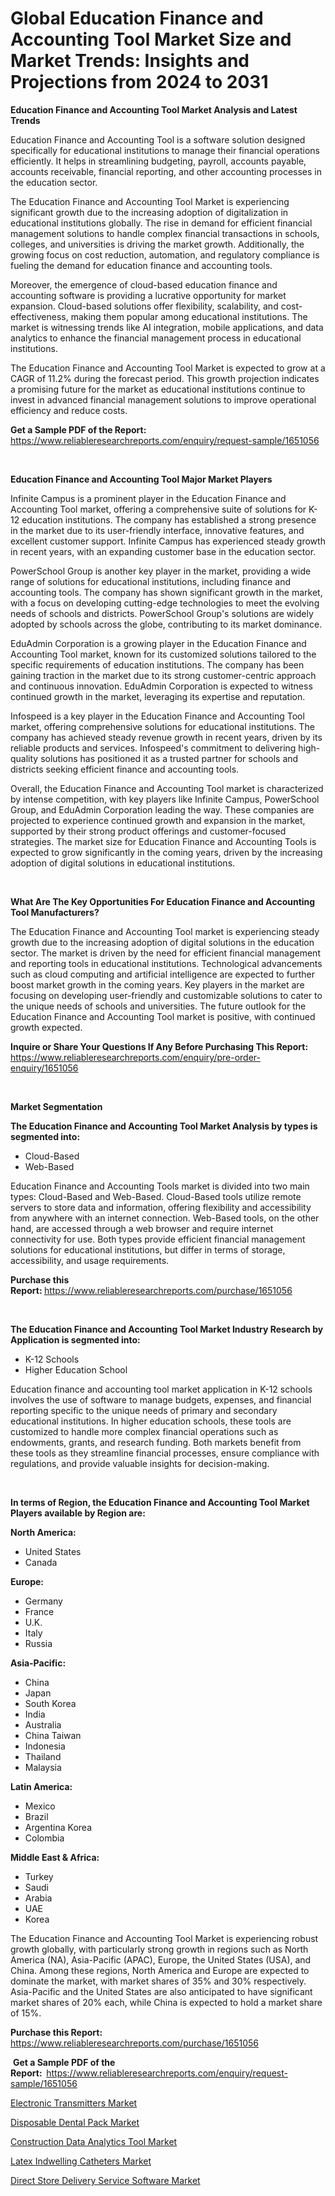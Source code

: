 <p><h1>Global Education Finance and Accounting Tool Market Size and Market Trends: Insights and Projections from 2024 to 2031</h1></p><p><strong>Education Finance and Accounting Tool Market Analysis and Latest Trends</strong></p>
<p><p>Education Finance and Accounting Tool is a software solution designed specifically for educational institutions to manage their financial operations efficiently. It helps in streamlining budgeting, payroll, accounts payable, accounts receivable, financial reporting, and other accounting processes in the education sector.</p><p>The Education Finance and Accounting Tool Market is experiencing significant growth due to the increasing adoption of digitalization in educational institutions globally. The rise in demand for efficient financial management solutions to handle complex financial transactions in schools, colleges, and universities is driving the market growth. Additionally, the growing focus on cost reduction, automation, and regulatory compliance is fueling the demand for education finance and accounting tools.</p><p>Moreover, the emergence of cloud-based education finance and accounting software is providing a lucrative opportunity for market expansion. Cloud-based solutions offer flexibility, scalability, and cost-effectiveness, making them popular among educational institutions. The market is witnessing trends like AI integration, mobile applications, and data analytics to enhance the financial management process in educational institutions.</p><p>The Education Finance and Accounting Tool Market is expected to grow at a CAGR of 11.2% during the forecast period. This growth projection indicates a promising future for the market as educational institutions continue to invest in advanced financial management solutions to improve operational efficiency and reduce costs.</p></p>
<p><strong>Get a Sample PDF of the Report:&nbsp;</strong> <a href="https://www.reliableresearchreports.com/enquiry/request-sample/1651056">https://www.reliableresearchreports.com/enquiry/request-sample/1651056</a></p>
<p>&nbsp;</p>
<p><strong>Education Finance and Accounting Tool Major Market Players</strong></p>
<p><p>Infinite Campus is a prominent player in the Education Finance and Accounting Tool market, offering a comprehensive suite of solutions for K-12 education institutions. The company has established a strong presence in the market due to its user-friendly interface, innovative features, and excellent customer support. Infinite Campus has experienced steady growth in recent years, with an expanding customer base in the education sector.</p><p>PowerSchool Group is another key player in the market, providing a wide range of solutions for educational institutions, including finance and accounting tools. The company has shown significant growth in the market, with a focus on developing cutting-edge technologies to meet the evolving needs of schools and districts. PowerSchool Group's solutions are widely adopted by schools across the globe, contributing to its market dominance.</p><p>EduAdmin Corporation is a growing player in the Education Finance and Accounting Tool market, known for its customized solutions tailored to the specific requirements of education institutions. The company has been gaining traction in the market due to its strong customer-centric approach and continuous innovation. EduAdmin Corporation is expected to witness continued growth in the market, leveraging its expertise and reputation.</p><p>Infospeed is a key player in the Education Finance and Accounting Tool market, offering comprehensive solutions for educational institutions. The company has achieved steady revenue growth in recent years, driven by its reliable products and services. Infospeed's commitment to delivering high-quality solutions has positioned it as a trusted partner for schools and districts seeking efficient finance and accounting tools.</p><p>Overall, the Education Finance and Accounting Tool market is characterized by intense competition, with key players like Infinite Campus, PowerSchool Group, and EduAdmin Corporation leading the way. These companies are projected to experience continued growth and expansion in the market, supported by their strong product offerings and customer-focused strategies. The market size for Education Finance and Accounting Tools is expected to grow significantly in the coming years, driven by the increasing adoption of digital solutions in educational institutions.</p></p>
<p>&nbsp;</p>
<p><strong>What Are The Key Opportunities For Education Finance and Accounting Tool Manufacturers?</strong></p>
<p><p>The Education Finance and Accounting Tool market is experiencing steady growth due to the increasing adoption of digital solutions in the education sector. The market is driven by the need for efficient financial management and reporting tools in educational institutions. Technological advancements such as cloud computing and artificial intelligence are expected to further boost market growth in the coming years. Key players in the market are focusing on developing user-friendly and customizable solutions to cater to the unique needs of schools and universities. The future outlook for the Education Finance and Accounting Tool market is positive, with continued growth expected.</p></p>
<p><strong>Inquire or Share Your Questions If Any Before Purchasing This Report:</strong> <a href="https://www.reliableresearchreports.com/enquiry/pre-order-enquiry/1651056">https://www.reliableresearchreports.com/enquiry/pre-order-enquiry/1651056</a></p>
<p>&nbsp;</p>
<p><strong>Market Segmentation</strong></p>
<p><strong>The Education Finance and Accounting Tool Market Analysis by types is segmented into:</strong></p>
<p><ul><li>Cloud-Based</li><li>Web-Based</li></ul></p>
<p><p>Education Finance and Accounting Tools market is divided into two main types: Cloud-Based and Web-Based. Cloud-Based tools utilize remote servers to store data and information, offering flexibility and accessibility from anywhere with an internet connection. Web-Based tools, on the other hand, are accessed through a web browser and require internet connectivity for use. Both types provide efficient financial management solutions for educational institutions, but differ in terms of storage, accessibility, and usage requirements.</p></p>
<p><strong>Purchase this Report:&nbsp;</strong><a href="https://www.reliableresearchreports.com/purchase/1651056">https://www.reliableresearchreports.com/purchase/1651056</a></p>
<p>&nbsp;</p>
<p><strong>The Education Finance and Accounting Tool Market Industry Research by Application is segmented into:</strong></p>
<p><ul><li>K-12 Schools</li><li>Higher Education School</li></ul></p>
<p><p>Education finance and accounting tool market application in K-12 schools involves the use of software to manage budgets, expenses, and financial reporting specific to the unique needs of primary and secondary educational institutions. In higher education schools, these tools are customized to handle more complex financial operations such as endowments, grants, and research funding. Both markets benefit from these tools as they streamline financial processes, ensure compliance with regulations, and provide valuable insights for decision-making.</p></p>
<p>&nbsp;</p>
<p><strong>In terms of Region, the Education Finance and Accounting Tool Market Players available by Region are:</strong></p>
<p>
    <p> <strong> North America: </strong>
        <ul>
            <li>United States</li>
            <li>Canada</li>
        </ul>
        </p> 
    <p> <strong> Europe: </strong>
        <ul>
            <li>Germany</li>
            <li>France</li>
            <li>U.K.</li>
            <li>Italy</li>
            <li>Russia</li>
        </ul>
        </p> 
    <p> <strong> Asia-Pacific: </strong>
        <ul>
            <li>China</li>
            <li>Japan</li>
            <li>South Korea</li>
            <li>India</li>
            <li>Australia</li>
            <li>China Taiwan</li>
            <li>Indonesia</li>
            <li>Thailand</li>
            <li>Malaysia</li>
        </ul>
        </p> 
    <p> <strong> Latin America: </strong>
        <ul>
            <li>Mexico</li>
            <li>Brazil</li>
            <li>Argentina Korea</li>
            <li>Colombia</li>
        </ul>
        </p> 
    <p> <strong> Middle East & Africa: </strong>
        <ul>
            <li>Turkey</li>
            <li>Saudi</li>
            <li>Arabia</li>
            <li>UAE</li>
            <li>Korea</li>
        </ul>
    </p>
    </p>
<p><p>The Education Finance and Accounting Tool Market is experiencing robust growth globally, with particularly strong growth in regions such as North America (NA), Asia-Pacific (APAC), Europe, the United States (USA), and China. Among these regions, North America and Europe are expected to dominate the market, with market shares of 35% and 30% respectively. Asia-Pacific and the United States are also anticipated to have significant market shares of 20% each, while China is expected to hold a market share of 15%.</p></p>
<p><strong>Purchase this Report: </strong><a href="https://www.reliableresearchreports.com/purchase/1651056">https://www.reliableresearchreports.com/purchase/1651056</a></p>
<p>&nbsp;<strong>Get a Sample PDF of the Report:&nbsp;&nbsp;</strong><a href="https://www.reliableresearchreports.com/enquiry/request-sample/1651056">https://www.reliableresearchreports.com/enquiry/request-sample/1651056</a></p>
<p><strong></strong></p>
<p><p><a href="https://issuu.com/reportprime-2/docs/electronic-transmitters-market-size-2030.pptx">Electronic Transmitters Market</a></p><p><a href="https://medium.com/@joedaniels66/disposable-dental-pack-market-size-reveals-the-best-marketing-channels-in-global-industry-b3df5ade0f3f">Disposable Dental Pack Market</a></p><p><a href="https://github.com/yoshih12/Market-Research-Report-List-1/blob/main/construction-data-analytics-tool-market.md">Construction Data Analytics Tool Market</a></p><p><a href="https://medium.com/@joedaniels66/latex-indwelling-catheters-market-trends-forecast-and-competitive-analysis-to-2031-e46f52589f08">Latex Indwelling Catheters Market</a></p><p><a href="https://github.com/castoriffic/Market-Research-Report-List-3/blob/main/direct-store-delivery-service-software-market.md">Direct Store Delivery Service Software Market</a></p></p>